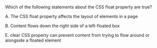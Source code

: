 Which of the following statements about the CSS float property are true?

A. The CSS float property affects the layout of elements in a page

B. Content flows down the right side of a left-floated box

E. clear CSS property can prevent content from trying to flow around or alongside a floated element
